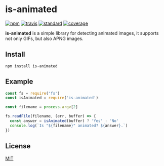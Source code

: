 # is-animated

[![npm][npm-image]][npm-url]
[![travis][travis-image]][travis-url]
[![standard][standard-image]][standard-url]
[![coverage][coveralls-image]][coveralls-url]

**is-animated** is a simple library for detecting animated images, it supports not only GIFs, but also APNG images.

## Install

```
npm install is-animated
```

## Example

```js
const fs = require('fs')
const isAnimated = require('is-animated')

const filename = process.argv[2]

fs.readFile(filename, (err, buffer) => {
  const answer = isAnimated(buffer) ? 'Yes' : 'No'
  console.log(`Is "${filename}" animated? ${answer}.`)
})

```

## License

[MIT](LICENSE.md)


[npm-image]: https://img.shields.io/npm/v/is-animated.svg
[npm-url]: https://www.npmjs.com/package/is-animated
[travis-image]: https://img.shields.io/travis/qzb/is-animated.svg
[travis-url]: https://travis-ci.org/qzb/is-animated
[standard-image]: https://img.shields.io/badge/code%20style-standard-brightgreen.svg
[standard-url]: http://npm.im/standard
[coveralls-image]: https://img.shields.io/coveralls/qzb/is-animated/master.svg
[coveralls-url]: https://coveralls.io/r/qzb/is-animated?branch=master


